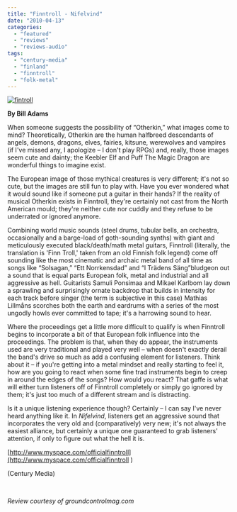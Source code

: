 ```yaml
---
title: "Finntroll - Nifelvind"
date: "2010-04-13"
categories: 
  - "featured"
  - "reviews"
  - "reviews-audio"
tags: 
  - "century-media"
  - "finland"
  - "finntroll"
  - "folk-metal"
---
```


[![fintroll](http://www.hellbound.ca/wp-content/uploads/2010/04/fintroll.jpg "fintroll")](http://www.hellbound.ca/wp-content/uploads/2010/04/fintroll.jpg)

**By Bill Adams**

When someone suggests the possibility of “Otherkin,” what images come to mind? Theoretically, Otherkin are the human halfbreed descendants of angels, demons, dragons, elves, fairies, kitsune, werewolves and vampires (if I've missed any, I apologize – I don't play RPGs) and, really, those images seem cute and dainty; the Keebler Elf and Puff The Magic Dragon are wonderful things to imagine exist.

The European image of those mythical creatures is very different; it's not so cute, but the images are still fun to play with. Have you ever wondered what it would sound like if someone put a guitar in their hands? If the reality of musical Otherkin exists in Finntroll, they're certainly not cast from the North American mould; they're neither cute nor cuddly and they refuse to be underrated or ignored anymore.

Combining world music sounds (steel drums, tubular bells, an orchestra, occasionally and a barge-load of goth-sounding synths) with giant and meticulously executed black/death/math metal guitars, Finntroll (literally, the translation is 'Finn Troll,' taken from an old Finnish folk legend) come off sounding like the most cinematic and archaic metal band of all time as songs like “Solsagan,” “Ett Norrkensdad” and “I Trädens Säng”bludgeon out a sound that is equal parts European folk, metal and industrial and all aggressive as hell. Guitarists Samuli Ponsimaa and Mikael Karlbom lay down a sprawling and surprisingly ornate backdrop that builds in intensity for each track before singer (the term is subjective in this case) Mathias Lillmåns scorches both the earth and eardrums with a series of the most ungodly howls ever committed to tape; it's a harrowing sound to hear.

Where the proceedings get a little more difficult to qualify is when Finntroll begins to incorporate a bit of that European folk influence into the proceedings. The problem is that, when they do appear, the instruments used are very traditional and played very well – when doesn't exactly derail the band's drive so much as add a confusing element for listeners. Think about it – if you're getting into a metal mindset and really starting to feel it, how are you going to react when some fine trad instruments begin to creep in around the edges of the songs? How would you react? That gaffe is what will either turn listeners off of Finntroll completely or simply go ignored by them; it's just too much of a different stream and is distracting.

Is it a unique listening experience though? Certainly – I can say I've never heard anything like it. In _Nifelvind_, listeners get an aggressive sound that incorporates the very old and (comparatively) very new; it's not always the easiest alliance, but certainly a unique one guaranteed to grab listeners' attention, if only to figure out what the hell it is.

[http://www.myspace.com/officialfinntroll](http://www.myspace.com/officialfinntroll )

(Century Media)

 

_Review courtesy of groundcontrolmag.com_
